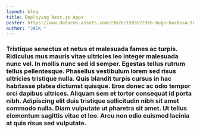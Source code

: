 ```yaml
---
layout: blog
title: Deploying Next.js Apps
poster: https://www.datocms-assets.com/23626/1583572366-hugo-barbosa-tng2q8ftxsg-unsplash.jpg?dpr=0.75&fit=crop&fm=webp&h=1000&w=2000
author: "JACK "
---
```

### Tristique senectus et netus et malesuada fames ac turpis. Ridiculus mus mauris vitae ultricies leo integer malesuada nunc vel. In mollis nunc sed id semper. Egestas tellus rutrum tellus pellentesque. Phasellus vestibulum lorem sed risus ultricies tristique nulla. Quis blandit turpis cursus in hac habitasse platea dictumst quisque. Eros donec ac odio tempor orci dapibus ultrices. Aliquam sem et tortor consequat id porta nibh. Adipiscing elit duis tristique sollicitudin nibh sit amet commodo nulla. Diam vulputate ut pharetra sit amet. Ut tellus elementum sagittis vitae et leo. Arcu non odio euismod lacinia at quis risus sed vulputate.